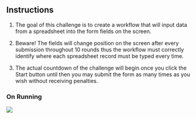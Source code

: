 

## Instructions

1. The goal of this challenge is to create a workflow that will input data from a spreadsheet into the form fields on the screen.

2. Beware! The fields will change position on the screen after every submission throughout 10 rounds thus the workflow must correctly identify where each spreadsheet record must be typed every time.

3. The actual countdown of the challenge will begin once you click the Start button until then you may submit the form as many times as you wish without receiving penalties.

### On Running

<img src="./capture.gif"  />